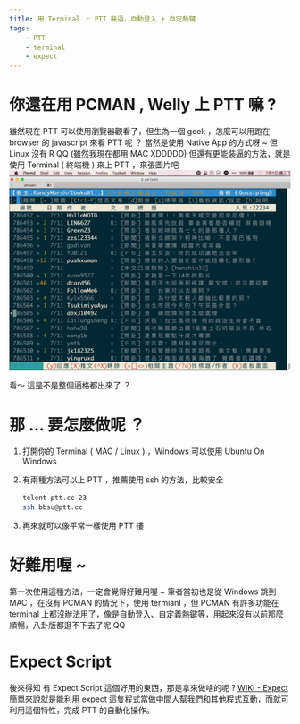 ```yaml
---
title: 用 Terminal 上 PTT 裝逼，自動登入 + 自定熱鍵
tags:
    - PTT
    - terminal
    - expect
---
```

# 你還在用 PCMAN , Welly 上 PTT 嘛 ?
雖然現在 PTT 可以使用瀏覽器觀看了，但生為一個 geek ，怎麼可以用跑在 browser 的 javascript 來看 PTT 呢 ？
當然是使用 Native App 的方式呀 ~
但 Linux 沒有 R QQ (雖然我現在都用 MAC XDDDDD)
但還有更能裝逼的方法，就是使用 Terminal ( 終端機 ) 來上 PTT ，來張圖片吧 ![-w1085](/images/15312945333373.jpg)

看～ 這是不是整個逼格都出來了 ？ 
# 那 ... 要怎麼做呢 ？
1. 打開你的 Terminal ( MAC / Linux ) ，Windows 可以使用 Ubuntu On Windows
2. 有兩種方法可以上 PTT ，推薦使用 ssh 的方法，比較安全

    ```bash
    telent ptt.cc 23
    ssh bbsu@ptt.cc
    ```
3. 再來就可以像平常一樣使用 PTT 摟

# 好難用喔 ~
第一次使用這種方法，一定會覺得好難用喔 ~ 筆者當初也是從 Windows 跳到 MAC ，在沒有 PCMAN 的情況下，使用 termianl ，但 PCMAN 有許多功能在 terminal 上都沒辦法用了，像是自動登入、自定義熱鍵等，用起來沒有以前那麼順暢，八卦版都逛不下去了呢 QQ
# Expect Script
後來得知 有 Expect Script 這個好用的東西，那是拿來做啥的呢 ? [WIKI - Expect](https://en.wikipedia.org/wiki/Expect)
簡單來說就是能利用 expect 這隻程式當做中間人幫我們和其他程式互動，而就可利用這個特性，完成 PTT 的自動化操作。
